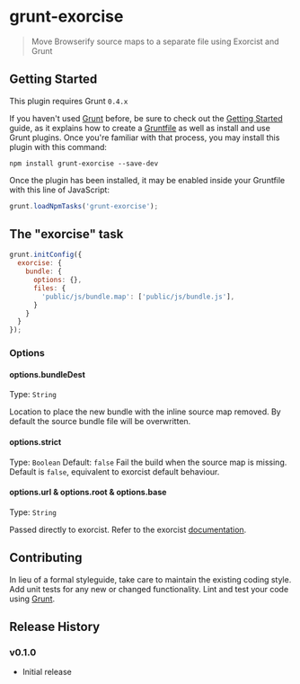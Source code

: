# grunt-exorcise

> Move Browserify source maps to a separate file using Exorcist and Grunt

## Getting Started
This plugin requires Grunt `0.4.x`

If you haven't used [Grunt](http://gruntjs.com/) before, be sure to check out the [Getting Started](http://gruntjs.com/getting-started) guide, as it explains how to create a [Gruntfile](http://gruntjs.com/sample-gruntfile) as well as install and use Grunt plugins. Once you're familiar with that process, you may install this plugin with this command:

```shell
npm install grunt-exorcise --save-dev
```

Once the plugin has been installed, it may be enabled inside your Gruntfile with this line of JavaScript:

```js
grunt.loadNpmTasks('grunt-exorcise');
```

## The "exorcise" task

```js
grunt.initConfig({
  exorcise: {
    bundle: {
      options: {},
      files: {
        'public/js/bundle.map': ['public/js/bundle.js'],
      }
    }
  }
});
```

### Options

#### options.bundleDest
Type: `String`

Location to place the new bundle with the inline source map removed. By default the source bundle file will be overwritten.

#### options.strict
Type: `Boolean`
Default: `false`
Fail the build when the source map is missing. Default is `false`, equivalent to exorcist default behaviour.

#### options.url & options.root & options.base
Type: `String`

Passed directly to exorcist. Refer to the exorcist [documentation](https://github.com/thlorenz/exorcist).

## Contributing
In lieu of a formal styleguide, take care to maintain the existing coding style. Add unit tests for any new or changed functionality. Lint and test your code using [Grunt](http://gruntjs.com/).

## Release History

### v0.1.0
  - Initial release
